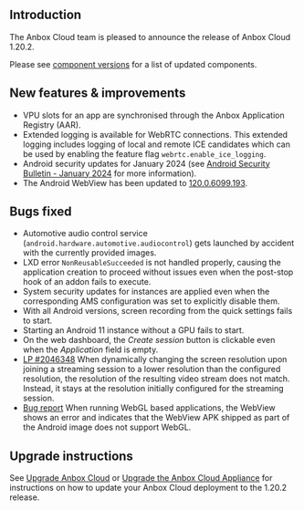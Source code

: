 ## Introduction
The Anbox Cloud team is pleased to announce the release of Anbox Cloud 1.20.2.

Please see [component versions](https://anbox-cloud.io/docs/ref/component-versions) for a list of updated components.

## New features & improvements
* VPU slots for an app are synchronised through the Anbox Application Registry (AAR).<!--AC-2143-->
* Extended logging is available for WebRTC connections. This extended logging includes logging of local and remote ICE candidates which can be used by enabling the feature flag `webrtc.enable_ice_logging`.<!--AC-2184-->
* Android security updates for January 2024 (see [Android Security Bulletin - January 2024](https://source.android.com/docs/security/bulletin/2024-01-01) for more information).<!--AC-2203-->
* The Android WebView has been updated to [120.0.6099.193](https://chromereleases.googleblog.com/2024/01/chrome-for-android-update.html).

## Bugs fixed
* Automotive audio control service (`android.hardware.automotive.audiocontrol`) gets launched by accident with the currently provided images.<!--AC-2199-->
* LXD error `NonReusableSucceeded` is not handled properly, causing the application creation to proceed without issues even when the post-stop hook of an addon fails to execute. <!--AC-2212-->
* System security updates for instances are applied even when the corresponding AMS configuration was set to explicitly disable them. <!--AC-2122-->
* With all Android versions, screen recording from the quick settings fails to start.<!--AC-2180-->
* Starting an Android 11 instance without a GPU fails to start. <!--AC-2181-->
* On the web dashboard, the *Create session* button is clickable even when the *Application* field is empty.<!--AC-2179-->
* [LP #2046348](https://bugs.launchpad.net/anbox-cloud/+bug/2046348) When dynamically changing the screen resolution upon joining a streaming session to a lower resolution than the configured resolution, the resolution of the resulting video stream does not match. Instead, it stays at the resolution initially configured for the streaming session.<!--AC-2188-->
* [Bug report](https://discourse.ubuntu.com/t/enable-webgl-in-anbox-cloud/41170/4) When running WebGL based applications, the WebView shows an error and indicates that the WebView APK shipped as part of the Android image does not support WebGL.<!--AC-2214-->

## Upgrade instructions
See [Upgrade Anbox Cloud](https://anbox-cloud.io/docs/howto/update/upgrade-anbox) or [Upgrade the Anbox Cloud Appliance](https://anbox-cloud.io/docs/howto/update/upgrade-appliance) for instructions on how to update your Anbox Cloud deployment to the 1.20.2 release.
